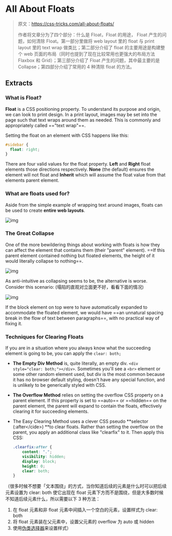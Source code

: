 # All About Floats

> 原文：<https://css-tricks.com/all-about-floats/>
>
> 作者将文章分为了四个部分：什么是 Float，Float 的用途， Float 产生的问题，如何清除 Float。第一部分里做将 web layout 里的 float 与 print layout 里的 text  wrap 做类比；第二部分介绍了 float 的主要用途是构建整个 web 页面的布局（同时也提到了现在比较常用也更强大的布局方法 Flaxbox 和 Grid）；第三部分介绍了 Float 产生的问题，其中最主要的是 Collapse；第四部分介绍了常用的 4 种清除 float 的方法。

## Extracts

### What is Float?

**Float** is a CSS positioning property. To understand its purpose and origin, we can look to print design. In a print layout, images may be set into the page such that text wraps around them as needed. This is commonly and appropriately called =="text wrap"==.

Setting the float on an element with CSS happens like this:

```css
#sidebar {
  float: right;			
}
```

There are four valid values for the float property. **Left** and **Right** float elements those directions respectively. **None** (the default) ensures the element will not float and **Inherit** which will assume the float value from that elements parent element.

### What are floats used for?

Aside from the simple example of wrapping text around images, floats can be used to create **entire web layouts**.

![img](assets/web-layout.png)

### The Great Collapse

One of the more bewildering things about working with floats is how they can affect the element that contains them (their "parent" element). ==If this parent element contained nothing but floated elements, the height of it would literally collapse to nothing==.

![img](assets/collapse.png)

As anti-intuitive as collapsing seems to be, the alternative is worse. Consider this scenario: (塌陷的直观对立面更不好，看看下面的情况)

![img](assets/whywecollapse.png)

If the block element on top were to have automatically expanded to accommodate the floated element, we would have ==an unnatural spacing break in the flow of text between paragraphs==, with no practical way of fixing it.

### Techniques for Clearing Floats

If you are in a situation where you always know what the succeeding element is going to be, you can apply the `clear: both;` 

- **The Empty Div Method** is, quite literally, an empty div. `<div style="clear: both;"></div>`. Sometimes you'll see a `<br>` element or some other random element used, but div is the most common because it has no browser default styling, doesn't have any special function, and is unlikely to be generically styled with CSS. 

- **The Overflow Method** relies on setting the overflow CSS property on a parent element. If this property is set to ==auto== or ==hidden== on the parent element, the parent will expand to contain the floats, effectively clearing it for succeeding elements. 

- The Easy Clearing Method uses a clever CSS pseudo **selector (:after\</cide>) **to clear floats. Rather than setting the overflow on the parent, you apply an additional class like "clearfix" to it. Then apply this CSS:

  ```css
  .clearfix:after {
      content: ".";
      visibility: hidden;
      display: block;
      height: 0;
      clear: both;
  }
  ```

（很多时候不想要「文本围绕」的方式，当你知道后续的元素是什么时可以把后续元素设置为 clear: both 使它出现在 float 元素下方而不是围绕，但是大多数时候不知道后续元素什么，所以需要以下 3 种方法：

1. 在 float 元素和非 float 元素中间插入一个空白的元素，设置样式为 clear: both
2. 将 float 元素装在父元素中，设置父元素的 overflow 为 auto 或 hidden
3. 使用[伪类选择器](<http://www.ruanyifeng.com/blog/2009/03/css_selectors.html>)来设置样式）

